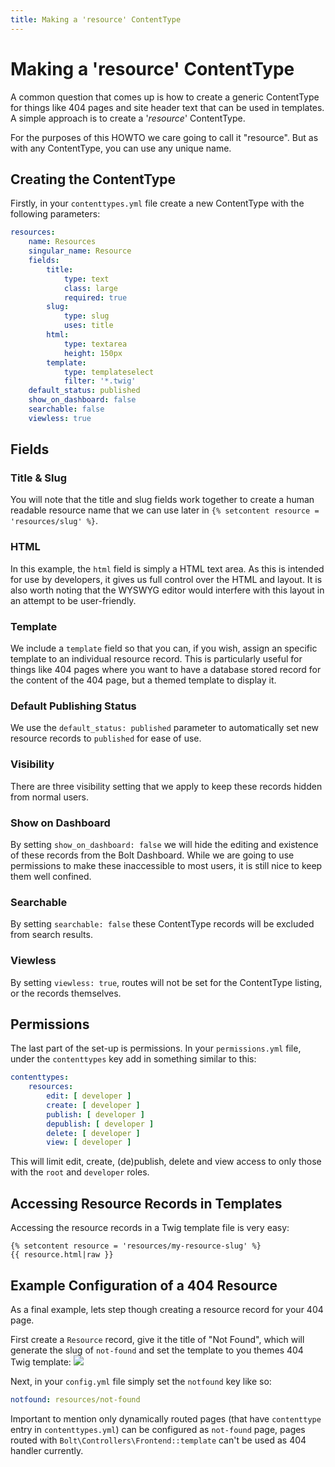 ```yaml
---
title: Making a 'resource' ContentType
---
```

Making a 'resource' ContentType
===============================

A common question that comes up is how to create a generic ContentType for
things like 404 pages and site header text that can be used in templates. A
simple approach is to create a '*resource*' ContentType.

For the purposes of this HOWTO we care going to call it "resource". But as with
any ContentType, you can use any unique name.

Creating the ContentType
------------------------

Firstly, in your `contenttypes.yml` file create a new ContentType with the
following parameters:

```yaml
resources:
    name: Resources
    singular_name: Resource
    fields:
        title:
            type: text
            class: large
            required: true
        slug:
            type: slug
            uses: title
        html:
            type: textarea
            height: 150px
        template:
            type: templateselect
            filter: '*.twig'
    default_status: published
    show_on_dashboard: false
    searchable: false
    viewless: true
```

Fields
------

### Title & Slug

You will note that the title and slug fields work together to create a human
readable resource name that we can use later in `{% setcontent resource =
'resources/slug' %}`.

### HTML

In this example, the `html` field is simply a HTML text area. As this is
intended for use by developers, it gives us full control over the HTML and
layout. It is also worth noting that the WYSWYG editor would interfere with this
layout in an attempt to be user-friendly.

### Template

We include a `template` field so that you can, if you wish, assign an specific
template to an individual resource record. This is particularly useful for
things like 404 pages where you want to have a database stored record for the
content of the 404 page, but a themed template to display it.

### Default Publishing Status

We use the `default_status: published` parameter to automatically set new
resource records to `published` for ease of use.

### Visibility

There are three visibility setting that we apply to keep these records hidden
from normal users.

### Show on Dashboard

By setting `show_on_dashboard: false` we will hide the editing and existence of
these records from the Bolt Dashboard. While we are going to use permissions to
make these inaccessible to most users, it is still nice to keep them well
confined.

### Searchable

By setting `searchable: false` these ContentType records will be excluded from
search results.

### Viewless

By setting `viewless: true`, routes will not be set for the ContentType listing,
or the records themselves.

Permissions
-----------

The last part of the set-up is permissions. In your `permissions.yml` file,
under the `contenttypes` key add in something similar to this:

```yaml
contenttypes:
    resources:
        edit: [ developer ]
        create: [ developer ]
        publish: [ developer ]
        depublish: [ developer ]
        delete: [ developer ]
        view: [ developer ]
```

This will limit edit, create, (de)publish, delete and view access to only those
with the `root` and `developer` roles.

Accessing Resource Records in Templates
---------------------------------------

Accessing the resource records in a Twig template file is very easy:

```twig
{% setcontent resource = 'resources/my-resource-slug' %}
{{ resource.html|raw }}
```

## Example Configuration of a 404 Resource

As a final example, lets step though creating a resource record for your 404
page.

First create a `Resource` record, give it the title of "Not Found", which will
generate the slug of `not-found` and set the template to you themes 404 Twig
template: <a href="/files/howto-resource-contenttype-404.png"><img src="/files
/howto-resource-contenttype-404.png"></a>

Next, in your `config.yml` file simply set the `notfound` key like so:

```yaml
notfound: resources/not-found
```

Important to mention only dynamically routed pages (that have `contenttype`
entry in `contenttypes.yml`) can be configured as `not-found` page,
pages routed with `Bolt\Controllers\Frontend::template` can't be
used as 404 handler currently.
